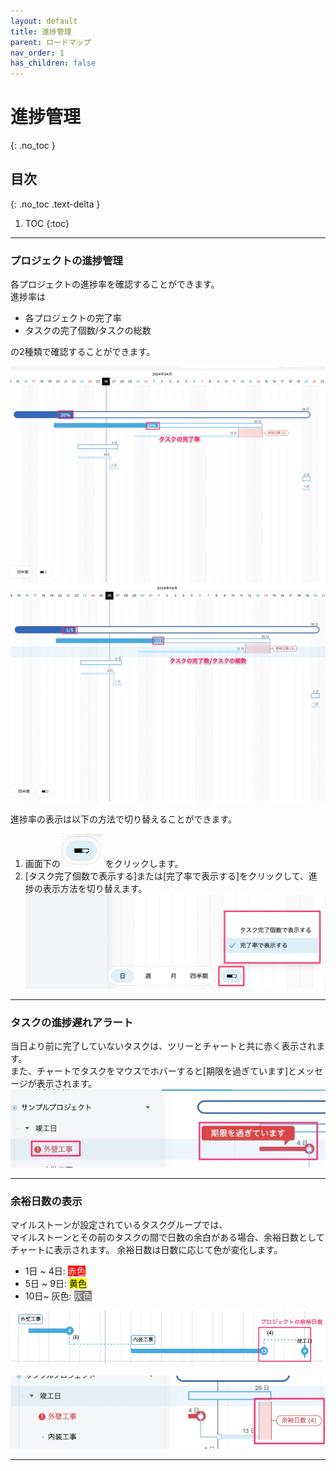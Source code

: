 ```yaml
---
layout: default
title: 進捗管理
parent: ロードマップ
nav_order: 1
has_children: false
---
```


# 進捗管理
{: .no_toc }

## 目次
{: .no_toc .text-delta }

1. TOC
{:toc}

---

### プロジェクトの進捗管理

各プロジェクトの進捗率を確認することができます。
<br>進捗率は
- 各プロジェクトの完了率
- タスクの完了個数/タスクの総数

の2種類で確認することができます。

![Alt text](/assets/images/roadmap/progress/1.png)
![Alt text](/assets/images/roadmap/progress/2.png)

進捗率の表示は以下の方法で切り替えることができます。
1. 画面下の![Alt text](/assets/images/roadmap/progress/3.png) をクリックします。
2. [タスク完了個数で表示する]または[完了率で表示する]をクリックして、進捗の表示方法を切り替えます。
![Alt text](/assets/images/roadmap/progress/4.png)

---

### タスクの進捗遅れアラート

当日より前に完了していないタスクは、ツリーとチャートと共に赤く表示されます。
<br>また、チャートでタスクをマウスでホバーすると[期限を過ぎています]とメッセージが表示されます。
![Alt text](/assets/images/roadmap/progress/5.png)

---

### 余裕日数の表示

マイルストーンが設定されているタスクグループでは、<br>
マイルストーンとその前のタスクの間で日数の余白がある場合、余裕日数としてチャートに表示されます。
余裕日数は日数に応じて色が変化します。

- 1日 ~ 4日: <span style="background:red; color:white;">赤色</span>
- 5日 ~ 9日: <span style="background:yellow; color:black;">黄色</span>
- 10日~ 灰色: <span style="background:gray; color:white">灰色</span>

![Alt text](/assets/images/roadmap/progress/6.png)
<br>
<br>
![Alt text](/assets/images/roadmap/progress/7.png)

---